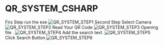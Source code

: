 # QR_SYSTEM_CSHARP

Firs Step run the exe 
![QR_SYSTEM_STEP1](https://github.com/nacibaran/QR_SYSTEM_CSHARP/assets/101458424/c5559ca1-573a-4355-8c48-deae185e3e43)
Second Step Select Camera
![QR_SYSTEM_STEP2](https://github.com/nacibaran/QR_SYSTEM_CSHARP/assets/101458424/5f333787-223e-4e8a-abef-d917937da9f9)
Read Your QR Code 
![QR_SYSTEM_STEP3](https://github.com/nacibaran/QR_SYSTEM_CSHARP/assets/101458424/a7a43827-9f19-4361-a579-6580fd19b69b)
Opening file .
![QR_SYSTEM_STEP4](https://github.com/nacibaran/QR_SYSTEM_CSHARP/assets/101458424/5d6e2a26-fccc-412f-b0e6-d246596f4670)
Add the search text.
![QR_SYSTEM_STEP5](https://github.com/nacibaran/QR_SYSTEM_CSHARP/assets/101458424/485ee893-14c5-400c-836b-f0ef90f630d9)
Click Search Button 
![QR_SYSTEM_STEP6](https://github.com/nacibaran/QR_SYSTEM_CSHARP/assets/101458424/b576e2d2-af8d-4fc8-a752-3654e1dbb707)

